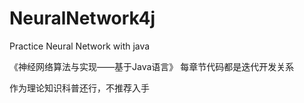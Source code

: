 # NeuralNetwork4j
Practice Neural Network with java

《神经网络算法与实现——基于Java语言》
每章节代码都是迭代开发关系

作为理论知识科普还行，不推荐入手

